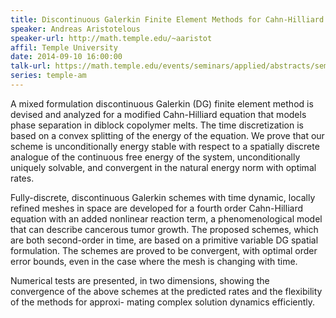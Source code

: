 ```yaml
---
title: Discontinuous Galerkin Finite Element Methods for Cahn-Hilliard Type Models
speaker: Andreas Aristotelous
speaker-url: http://math.temple.edu/~aaristot
affil: Temple University
date: 2014-09-10 16:00:00
talk-url: https://math.temple.edu/events/seminars/applied/abstracts/seminappl.Aristotelous.10Sep14.pdf
series: temple-am
---
```


A mixed formulation discontinuous Galerkin (DG) finite element method is
devised and analyzed for a modified Cahn-Hilliard equation that models phase
separation in diblock copolymer melts. The time discretization is based on a
convex splitting of the energy of the equation. We prove that our scheme is
unconditionally energy stable with respect to a spatially discrete analogue of
the continuous free energy of the system, unconditionally uniquely solvable,
and convergent in the natural energy norm with optimal rates.

Fully-discrete, discontinuous Galerkin schemes with time dynamic, locally
refined meshes in space are developed for a fourth order Cahn-Hilliard equation
with an added nonlinear reaction term, a phenomenological model that can
describe cancerous tumor growth. The proposed schemes, which are both
second-order in time, are based on a primitive variable DG spatial formulation.
The schemes are proved to be convergent, with optimal order error bounds, even
in the case where the mesh is changing with time.

Numerical tests are presented, in two dimensions, showing the convergence of
the above schemes at the predicted rates and the flexibility of the methods for
approxi- mating complex solution dynamics efficiently.
